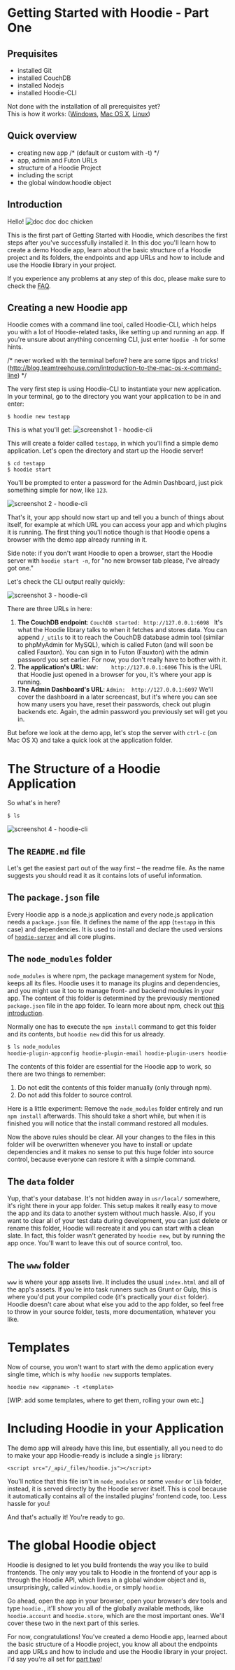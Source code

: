 # Getting Started with Hoodie - Part One

## Prequisites
- installed Git
- installed CouchDB
- installed Nodejs
- installed Hoodie-CLI

Not done with the installation of all prerequisites yet? <br />
This is how it works: ([Windows](https://github.com/ffffux/documentation/blob/gh-pages/tutorials/prerequisites-before-getting-started-with-hoodie.md#windows), [Mac OS X](https://github.com/ffffux/documentation/blob/gh-pages/tutorials/prerequisites-before-getting-started-with-hoodie.md#mac-os-x), [Linux](https://github.com/ffffux/documentation/blob/gh-pages/tutorials/prerequisites-before-getting-started-with-hoodie.md#linux-ubuntu))


## Quick overview
 
- creating new app  /* (default or custom with -t) */
- app, admin and Futon URLs
- structure of a Hoodie Project
- including the script
- the global window.hoodie object


## Introduction

Hello!
![doc doc doc chicken](#)

This is the first part of Getting Started with Hoodie, which describes the first steps after you've successfully installed it. In this doc you'll learn how to create a demo Hoodie app, learn about the basic structure of a Hoodie project and its folders, the endpoints and app URLs and how to include and use the Hoodie library in your project.

If you experience any problems at any step of this doc, please make sure to check the [FAQ](http://faq.hood.ie).

## Creating a new Hoodie app

Hoodie comes with a command line tool, called Hoodie-CLI, which helps you with a lot of Hoodie-related tasks, like setting up and running an app. If you're unsure about anything concerning CLI, just enter `hoodie -h` for some hints.

/* never worked with the terminal before? here are some tipps and tricks! (http://blog.teamtreehouse.com/introduction-to-the-mac-os-x-command-line) */

The very first step is using Hoodie-CLI to instantiate your new application. In your terminal, go to the directory you want your application to be in and enter:

`$ hoodie new testapp`

This is what you'll get:
![screenshot 1 - hoodie-cli](./dist/scs1.png)

This will create a folder called `testapp`, in which you'll find a simple demo application. Let's open the directory and start up the Hoodie server!

```
$ cd testapp
$ hoodie start
```

You'll be prompted to enter a password for the Admin Dashboard, just pick something simple for now, like `123`.

![screenshot 2 - hoodie-cli](./dist/scs2.png)

That's it, your app should now start up and tell you a bunch of things about itself, for example at which URL you can access your app and which plugins it is running. The first thing you'll notice though is that Hoodie opens a browser with the demo app already running in it. 

Side note: if you don't want Hoodie to open a browser, start the Hoodie server with `hoodie start -n`, for "no new browser tab please, I've already got one."

Let's check the CLI output really quickly:

    
![screenshot 3 - hoodie-cli](./dist/scs3.png)

There are three URLs in here:

1. __The CouchDB endpoint__: `CouchDB started: http://127.0.0.1:6098 ` 
It's what the Hoodie library talks to when it fetches and stores data. You can append `/_utils` to it to reach the CouchDB database admin tool (similar to phpMyAdmin for MySQL), which is called Futon (and will soon be called Fauxton). You can sign in to Futon (Fauxton) with the admin password you set earlier. For now, you don't really have to bother with it.
2. __The application's URL__: `WWW:    http://127.0.0.1:6096`
This is the URL that Hoodie just opened in a browser for you, it's where your app is running.
3. __The Admin Dashboard's URL__: `Admin:  http://127.0.0.1:6097`
We'll cover the dashboard in a later screencast, but it's where you can see how many users you have, reset their passwords, check out plugin backends etc. Again, the admin password you previously set will get you in.

But before we look at the demo app, let's stop the server with `ctrl-c` (on Mac OS X) and take a quick look at the application folder.

# The Structure of a Hoodie Application

So what's in here?

```bash
$ ls
```

![screenshot 4 - hoodie-cli](./dist/scs4.png)

## The `README.md` file

Let's get the easiest part out of the way first – the readme file.
As the name suggests you should read it as it contains lots of useful information.

## The `package.json` file

Every Hoodie app is a node.js application and every node.js application needs a `package.json` file. It defines the name of the app (`testapp` in this case) and dependencies. It is used to install and declare the used versions of [`hoodie-server`](https://github.com/hoodiehq/hoodie-server) and all core plugins.

## The `node_modules` folder

`node_modules` is where npm, the package management system for Node, keeps all its files. Hoodie uses it to manage its plugins and dependencies, and you might use it too to manage front- and backend modules in your app. The content of this folder is determined by the previously mentioned `package.json` file in the app folder. To learn more about npm, check out [this introduction](#).

Normally one has to execute the `npm install` command to get this folder and its contents, but `hoodie new` did this for us already.

```bash
$ ls node_modules
hoodie-plugin-appconfig hoodie-plugin-email hoodie-plugin-users hoodie-server
```

The contents of this folder are essential for the Hoodie app to work, so there are two things to remember:

1. Do not edit the contents of this folder manually (only through npm).
2. Do not add this folder to source control.

Here is a little experiment: Remove the `node_modules` folder entirely and run `npm install` afterwards. This should take a short while, but when it is finished you will notice that the install command restored all modules.

Now the above rules should be clear. All your changes to the files in this folder will be overwritten whenever you have to install or update dependencies and it makes no sense to put this huge folder into source control, because everyone can restore it with a simple command.

## The `data` folder

Yup, that's your database. It's not hidden away in `usr/local/` somewhere, it's right there in your app folder. This setup makes it really easy to move the app and its data to another system without much hassle. Also, if you want to clear all of your test data during development, you can just delete or rename this folder, Hoodie will recreate it and you can start with a clean slate. In fact, this folder wasn't generated by `hoodie new`, but by running the app once. You'll want to leave this out of source control, too.

## The `www` folder

`www` is where your app assets live. It includes the usual `index.html` and all of the app's assets. If you're into task runners such as Grunt or Gulp, this is where you'd put your compiled code (it's practically your `dist` folder). Hoodie doesn't care about what else you add to the app folder, so feel free to throw in your source folder, tests, more documentation, whatever you like.

# Templates

Now of course, you won't want to start with the demo application every single time, which is why `hoodie new` supports templates.

`hoodie new <appname> -t <template>`

[WIP: add some templates, where to get them, rolling your own etc.]

# Including Hoodie in your Application

The demo app will already have this line, but essentially, all you need to do to make your app Hoodie-ready is include a single `js` library:

    <script src="/_api/_files/hoodie.js"></script>

You'll notice that this file isn't in `node_modules` or some `vendor` or `lib` folder, instead, it is served directly by the Hoodie server itself. This is cool because it automatically contains all of the installed plugins' frontend code, too. Less hassle for you!

And that's actually it! You're ready to go.

# The global Hoodie object

Hoodie is designed to let you build frontends the way you like to build frontends. The only way you talk to Hoodie in the frontend of your app is through the Hoodie API, which lives in a global window object and is, unsurprisingly, called `window.hoodie`, or simply `hoodie`.

Go ahead, open the app in your browser, open your browser's dev tools and type `hoodie.`, it'll show you all of the globally available methods, like `hoodie.account` and `hoodie.store`, which are the most important ones. We'll cover these two in the next part of this series.

For now, congratulations! You've created a demo Hoodie app, learned about the basic structure of a Hoodie project, you know all about the endpoints and app URLs and how to include and use the Hoodie library in your project. I'd say you're all set for [part two](#)!





